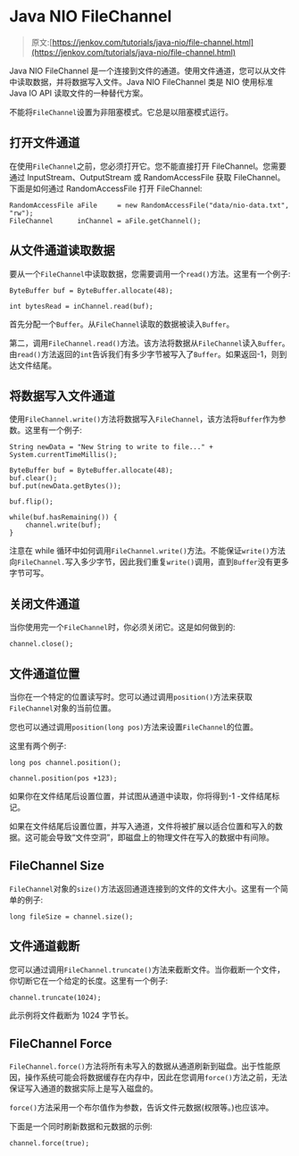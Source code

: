 # Java NIO FileChannel

> 原文:[https://jenkov.com/tutorials/java-nio/file-channel.html](https://jenkov.com/tutorials/java-nio/file-channel.html)

Java NIO FileChannel 是一个连接到文件的通道。使用文件通道，您可以从文件中读取数据，并将数据写入文件。Java NIO FileChannel 类是 NIO 使用标准 Java IO API 读取文件的一种替代方案。

不能将`FileChannel`设置为非阻塞模式。它总是以阻塞模式运行。

## 打开文件通道

在使用`FileChannel`之前，您必须打开它。您不能直接打开 FileChannel。您需要通过 InputStream、OutputStream 或 RandomAccessFile 获取 FileChannel。下面是如何通过 RandomAccessFile 打开 FileChannel:

```
RandomAccessFile aFile     = new RandomAccessFile("data/nio-data.txt", "rw");
FileChannel      inChannel = aFile.getChannel();

```

## 从文件通道读取数据

要从一个`FileChannel`中读取数据，您需要调用一个`read()`方法。这里有一个例子:

```
ByteBuffer buf = ByteBuffer.allocate(48);

int bytesRead = inChannel.read(buf);

```

首先分配一个`Buffer`。从`FileChannel`读取的数据被读入`Buffer`。

第二，调用`FileChannel.read()`方法。该方法将数据从`FileChannel`读入`Buffer`。由`read()`方法返回的`int`告诉我们有多少字节被写入了`Buffer`。如果返回-1，则到达文件结尾。

## 将数据写入文件通道

使用`FileChannel.write()`方法将数据写入`FileChannel`，该方法将`Buffer`作为参数。这里有一个例子:

```
String newData = "New String to write to file..." + System.currentTimeMillis();

ByteBuffer buf = ByteBuffer.allocate(48);
buf.clear();
buf.put(newData.getBytes());

buf.flip();

while(buf.hasRemaining()) {
    channel.write(buf);
}

```

注意在 while 循环中如何调用`FileChannel.write()`方法。不能保证`write()`方法向`FileChannel.`写入多少字节，因此我们重复`write()`调用，直到`Buffer`没有更多字节可写。

## 关闭文件通道

当你使用完一个`FileChannel`时，你必须关闭它。这是如何做到的:

```
channel.close();    

```

## 文件通道位置

当你在一个特定的位置读写时。您可以通过调用`position()`方法来获取`FileChannel`对象的当前位置。

您也可以通过调用`position(long pos)`方法来设置`FileChannel`的位置。

这里有两个例子:

```
long pos channel.position();

channel.position(pos +123);

```

如果你在文件结尾后设置位置，并试图从通道中读取，你将得到-1 -文件结尾标记。

如果在文件结尾后设置位置，并写入通道，文件将被扩展以适合位置和写入的数据。这可能会导致“文件空洞”，即磁盘上的物理文件在写入的数据中有间隙。

## FileChannel Size

`FileChannel`对象的`size()`方法返回通道连接到的文件的文件大小。这里有一个简单的例子:

```
long fileSize = channel.size();    

```

## 文件通道截断

您可以通过调用`FileChannel.truncate()`方法来截断文件。当你截断一个文件，你切断它在一个给定的长度。这里有一个例子:

```
channel.truncate(1024);

```

此示例将文件截断为 1024 字节长。

## FileChannel Force

`FileChannel.force()`方法将所有未写入的数据从通道刷新到磁盘。出于性能原因，操作系统可能会将数据缓存在内存中，因此在您调用`force()`方法之前，无法保证写入通道的数据实际上是写入磁盘的。

`force()`方法采用一个布尔值作为参数，告诉文件元数据(权限等。)也应该冲。

下面是一个同时刷新数据和元数据的示例:

```
channel.force(true);

```